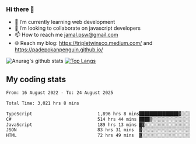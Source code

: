 ### Hi there 👋

<!--
**padepokanpenguin/padepokanpenguin** is a ✨ _special_ ✨ repository because its `README.md` (this file) appears on your GitHub profile.
-->

- 🌱 I’m currently learning  web development
- 👯 I’m looking to collaborate on javascript developers
- 📫 How to reach me jamal.psw@gmail.com
- 🌐 Reach my blog:
   https://tripletwinsco.medium.com/ and
   https://padepokanpenguin.github.io/

![Anurag's github stats](https://github-readme-stats.vercel.app/api?username=padepokanpenguin&count_private=true&disable_animations=false&show_icons=true&theme=default)
[![Top Langs](https://github-readme-stats.vercel.app/api/top-langs/?username=padepokanpenguin&theme=default&layout=compact)](https://github.com/padepokanpenguin)

## My coding stats

<!--START_SECTION:waka-->

```txt
From: 16 August 2022 - To: 24 August 2025

Total Time: 3,021 hrs 8 mins

TypeScript                         1,896 hrs 8 mins███████████████▓░░░░░░░░░   62.76 %
C#                                 514 hrs 44 mins ████▒░░░░░░░░░░░░░░░░░░░░   17.04 %
JavaScript                         189 hrs 13 mins █▓░░░░░░░░░░░░░░░░░░░░░░░   06.26 %
JSON                               83 hrs 31 mins  ▓░░░░░░░░░░░░░░░░░░░░░░░░   02.76 %
HTML                               72 hrs 49 mins  ▓░░░░░░░░░░░░░░░░░░░░░░░░   02.41 %
```

<!--END_SECTION:waka-->


